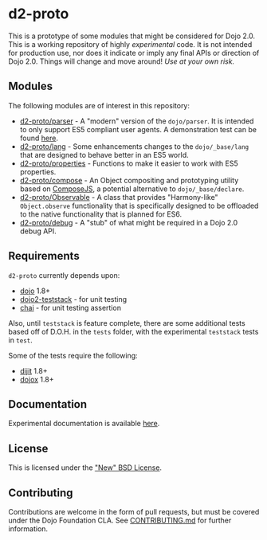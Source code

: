 # d2-proto

This is a prototype of some modules that might be considered for Dojo 2.0.  This is a working repository of highly
*experimental* code.  It is not intended for production use, nor does it indicate or imply any final APIs or direction
of Dojo 2.0.  Things will change and move around!  *Use at your own risk.*

## Modules

The following modules are of interest in this repository:

* [d2-proto/parser](parser.js) - A "modern" version of the ``dojo/parser``.  It is intended to only support ES5
  compliant user agents.  A demonstration test can be found [here](test/parser.html).
* [d2-proto/lang](lang.js) - Some enhancements changes to the ``dojo/_base/lang`` that are designed to behave better in
  an ES5 world.
* [d2-proto/properties](properties.js) - Functions to make it easier to work with ES5 properties.
* [d2-proto/compose](compose.js) - An Object compositing and prototyping utility based on
  [ComposeJS][compose], a potential alternative to `dojo/_base/declare`.
* [d2-proto/Observable](Observable.js) - A class that provides "Harmony-like" `Object.observe` functionality that is
  specifically designed to be offloaded to the native functionality that is planned for ES6.
* [d2-proto/debug](debug.js) - A "stub" of what might be required in a Dojo 2.0 debug API.

## Requirements

``d2-proto`` currently depends upon:

* [dojo][dojo] 1.8+
* [dojo2-teststack][teststack] - for unit testing
* [chai](http://chaijs.com) - for unit testing assertion

Also, until `teststack` is feature complete, there are some additional tests based off of D.O.H. in the `tests` folder,
with the experimental `teststack` tests in `test`.

Some of the tests require the following:

* [dijit](/dojo/dijit) 1.8+
* [dojox](/dojo/dojox) 1.8+

## Documentation

Experimental documentation is available [here](docs/index.md).

## License

This is licensed under the ["New" BSD License](LICENSE).

## Contributing

Contributions are welcome in the form of pull requests, but must be covered under the Dojo Foundation CLA.  See
[CONTRIBUTING.md](CONTRIBUTING.md) for further information.

[compose]: /kriszyp/compose
[dojo]: /dojo/dojo
[teststack]: /csnover/dojo2-teststack
